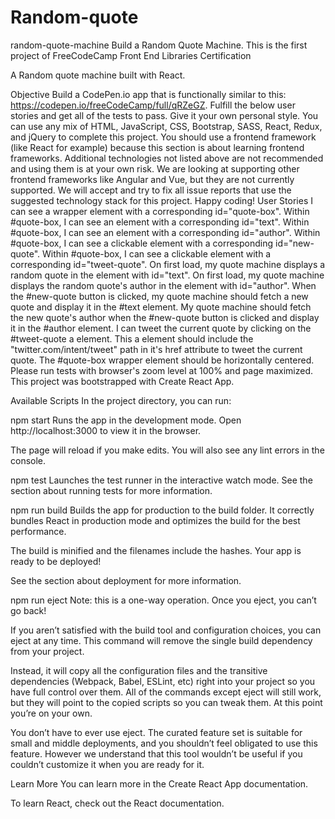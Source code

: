 # Random-quote
random-quote-machine
Build a Random Quote Machine. This is the first project of FreeCodeCamp Front End Libraries Certification

A Random quote machine built with React.



Objective
 Build a CodePen.io app that is functionally similar to this: https://codepen.io/freeCodeCamp/full/qRZeGZ. Fulfill the below user stories and get all of the tests to pass. Give it your own personal style. You can use any mix of HTML, JavaScript, CSS, Bootstrap, SASS, React, Redux, and jQuery to complete this project. You should use a frontend framework (like React for example) because this section is about learning frontend frameworks. Additional technologies not listed above are not recommended and using them is at your own risk. We are looking at supporting other frontend frameworks like Angular and Vue, but they are not currently supported. We will accept and try to fix all issue reports that use the suggested technology stack for this project. Happy coding!
User Stories
 I can see a wrapper element with a corresponding id="quote-box".
 Within #quote-box, I can see an element with a corresponding id="text".
 Within #quote-box, I can see an element with a corresponding id="author".
 Within #quote-box, I can see a clickable element with a corresponding id="new-quote".
 Within #quote-box, I can see a clickable element with a corresponding id="tweet-quote".
 On first load, my quote machine displays a random quote in the element with id="text".
 On first load, my quote machine displays the random quote's author in the element with id="author".
 When the #new-quote button is clicked, my quote machine should fetch a new quote and display it in the #text element.
 My quote machine should fetch the new quote's author when the #new-quote button is clicked and display it in the #author element.
 I can tweet the current quote by clicking on the #tweet-quote a element. This a element should include the "twitter.com/intent/tweet" path in it's href attribute to tweet the current quote.
 The #quote-box wrapper element should be horizontally centered. Please run tests with browser's zoom level at 100% and page maximized.
This project was bootstrapped with Create React App.

Available Scripts
In the project directory, you can run:

npm start
Runs the app in the development mode.
Open http://localhost:3000 to view it in the browser.

The page will reload if you make edits.
You will also see any lint errors in the console.

npm test
Launches the test runner in the interactive watch mode.
See the section about running tests for more information.

npm run build
Builds the app for production to the build folder.
It correctly bundles React in production mode and optimizes the build for the best performance.

The build is minified and the filenames include the hashes.
Your app is ready to be deployed!

See the section about deployment for more information.

npm run eject
Note: this is a one-way operation. Once you eject, you can’t go back!

If you aren’t satisfied with the build tool and configuration choices, you can eject at any time. This command will remove the single build dependency from your project.

Instead, it will copy all the configuration files and the transitive dependencies (Webpack, Babel, ESLint, etc) right into your project so you have full control over them. All of the commands except eject will still work, but they will point to the copied scripts so you can tweak them. At this point you’re on your own.

You don’t have to ever use eject. The curated feature set is suitable for small and middle deployments, and you shouldn’t feel obligated to use this feature. However we understand that this tool wouldn’t be useful if you couldn’t customize it when you are ready for it.

Learn More
You can learn more in the Create React App documentation.

To learn React, check out the React documentation.
